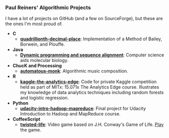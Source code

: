 ### Paul Reiners' Algorithmic Projects

I have a lot of projects on GitHub (and a few on SourceForge), but these are the ones I'm most proud of.

- **C**
  - [**quadrillionth-decimal-place**](http://paul-reiners.github.io/quadrillionth-decimal-place/): Implementation of a Method of Bailey, Borwein, and Plouffe.
- **Java**
  - [**Dynamic programming and sequence alignment**](https://developer.ibm.com/technologies/java/articles/j-seqalign/): Computer science aids molecular biology.
- **ChucK and Processing**
  - [**automatous-monk**](https://github.com/paul-reiners/automatous-monk): Algorithmic music composition.
- **R**
  - [**kaggle-the-analytics-edge**](http://paul-reiners.github.io/kaggle-the-analytics-edge/): Code for private Kaggle competition held as part of MITx: 15.071x The Analytics Edge course.  Illustrates my knowledge of data analytics techniques including random forests and logistic regression.  
- **Python**
  - [**udacity-intro-hadoop-mapreduce**](http://paul-reiners.github.io/udacity-intro-hadoop-mapreduce/): Final project for Udacity Introduction to Hadoop and MapReduce course.
- **CoffeeScript**
  - [**twisted-life**](http://paul-reiners.github.io/twisted-life/): Video game based on J.H. Conway's Game of Life.  [Play](http://www.automatous-monk.com/twistedlife/) the game.
